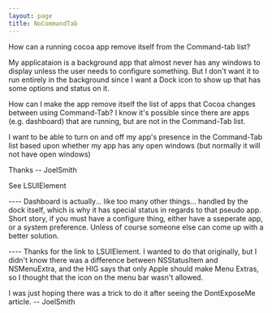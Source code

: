 ```yaml
---
layout: page
title: NoCommandTab
---
```




How can a running cocoa app remove itself from the Command-tab list?

My applicataion is a background app that almost never has any windows to display unless the user needs to configure something.  But I don't want it to run entirely in the background since I want a Dock icon to show up that has some options and status on it.

How can I make the app remove itself the list of apps that Cocoa changes between using Command-Tab?  I know it's possible since there are apps (e.g. dashboard) that are running, but are not in the Command-Tab list.

I want to be able to turn on and off my app's presence in the Command-Tab list based upon whether my app has any open windows (but normally it will not have open windows)

Thanks -- JoelSmith

See LSUIElement

---- Dashboard is actually... like too many other things... handled by the dock itself, which is why it has special status in regards to that pseudo app. Short story, if you must have a configure thing, either have a sseperate app, or a system preference. Unless of course someone else can come up with a better solution.

---- Thanks for the link to LSUIElement.  I wanted to do that originally, but I didn't know there was a difference between NSStatusItem and NSMenuExtra, and the HIG says that only Apple should make Menu Extras, so I thought that the icon on the menu bar wasn't allowed.

I was just hoping there was a trick to do it after seeing the DontExposeMe article. -- JoelSmith


